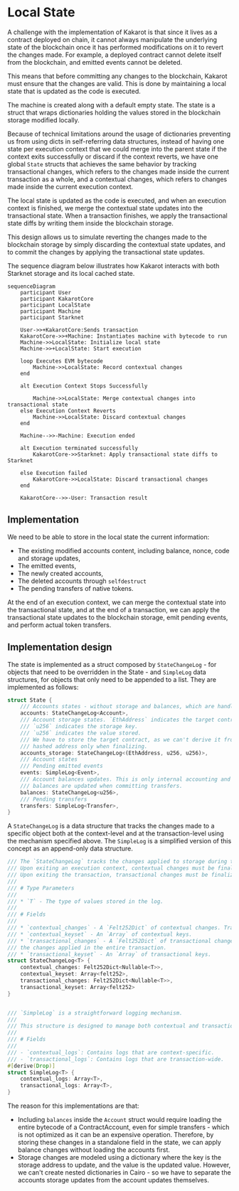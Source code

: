 # Local State

A challenge with the implementation of Kakarot is that since it lives as a
contract deployed on chain, it cannot always manipulate the underlying state of
the blockchain once it has performed modifications on it to revert the changes
made. For example, a deployed contract cannot delete itself from the blockchain,
and emitted events cannot be deleted.

This means that before committing any changes to the blockchain, Kakarot must
ensure that the changes are valid. This is done by maintaining a local state
that is updated as the code is executed.

The machine is created along with a default empty state. The state is a struct
that wraps dictionaries holding the values stored in the blockchain storage
modified locally.

Because of technical limitations around the usage of dictionaries preventing us
from using dicts in self-referring data structures, instead of having one state
per execution context that we could merge into the parent state if the context
exits successfully or discard if the context reverts, we have one global `State`
structs that achieves the same behavior by tracking transactional changes, which
refers to the changes made inside the current transaction as a whole, and a
contextual changes, which refers to changes made inside the current execution
context.

The local state is updated as the code is executed, and when an execution
context is finished, we merge the contextual state updates into the
transactional state. When a transaction finishes, we apply the transactional
state diffs by writing them inside the blockchain storage.

This design allows us to simulate reverting the changes made to the blockchain
storage by simply discarding the contextual state updates, and to commit the
changes by applying the transactional state updates.

The sequence diagram below illustrates how Kakarot interacts with both Starknet
storage and its local cached state.

```mermaid
sequenceDiagram
    participant User
    participant KakarotCore
    participant LocalState
    participant Machine
    participant Starknet

    User->>+KakarotCore:Sends transaction
    KakarotCore->>+Machine: Instantiates machine with bytecode to run
    Machine->>LocalState: Initialize local state
    Machine->>+LocalState: Start execution

    loop Executes EVM bytecode
        Machine->>LocalState: Record contextual changes
    end

    alt Execution Context Stops Successfully

        Machine->>LocalState: Merge contextual changes into transactional state
    else Execution Context Reverts
        Machine->>LocalState: Discard contextual changes
    end

    Machine-->>-Machine: Execution ended

    alt Execution terminated successfully
        KakarotCore->>Starknet: Apply transactional state diffs to Starknet

    else Execution failed
        KakarotCore->>LocalState: Discard transactional changes
    end

    KakarotCore-->>-User: Transaction result

```

## Implementation

We need to be able to store in the local state the current information:

- The existing modified accounts content, including balance, nonce, code and
  storage updates,
- The emitted events,
- The newly created accounts,
- The deleted accounts through `selfdestruct`
- The pending transfers of native tokens.

At the end of an execution context, we can merge the contextual state into the
transactional state, and at the end of a transaction, we can apply the
transactional state updates to the blockchain storage, emit pending events, and
perform actual token transfers.

## Implementation design

The state is implemented as a struct composed by `StateChangeLog` - for objects
that need to be overridden in the State - and `SimpleLog` data structures, for
objects that only need to be appended to a list. They are implemented as
follows:

```rust
struct State {
    /// Accounts states - without storage and balances, which are handled separately.
    accounts: StateChangeLog<Account>,
    /// Account storage states. `EthAddress` indicates the target contract,
    /// `u256` indicates the storage key.
    /// `u256` indicates the value stored.
    /// We have to store the target contract, as we can't derive it from the
    /// hashed address only when finalizing.
    accounts_storage: StateChangeLog<(EthAddress, u256, u256)>,
    /// Account states
    /// Pending emitted events
    events: SimpleLog<Event>,
    /// Account balances updates. This is only internal accounting and stored
    /// balances are updated when committing transfers.
    balances: StateChangeLog<u256>,
    /// Pending transfers
    transfers: SimpleLog<Transfer>,
}
```

A `StateChangeLog` is a data structure that tracks the changes made to a
specific object both at the context-level and at the transaction-level using the
mechanism specified above. The `SimpleLog` is a simplified version of this
concept as an append-only data structure.

```rust
/// The `StateChangeLog` tracks the changes applied to storage during the execution of a transaction.
/// Upon exiting an execution context, contextual changes must be finalized into transactional changes.
/// Upon exiting the transaction, transactional changes must be finalized into storage updates.
///
/// # Type Parameters
///
/// * `T` - The type of values stored in the log.
///
/// # Fields
///
/// * `contextual_changes` - A `Felt252Dict` of contextual changes. Tracks the changes applied inside a single execution context.
/// * `contextual_keyset` - An `Array` of contextual keys.
/// * `transactional_changes` - A `Felt252Dict` of transactional changes. Tracks
/// the changes applied in the entire transaction.
/// * `transactional_keyset` - An `Array` of transactional keys.
struct StateChangeLog<T> {
    contextual_changes: Felt252Dict<Nullable<T>>,
    contextual_keyset: Array<felt252>,
    transactional_changes: Felt252Dict<Nullable<T>>,
    transactional_keyset: Array<felt252>
}
```

```rust

/// `SimpleLog` is a straightforward logging mechanism.
///
/// This structure is designed to manage both contextual and transactional logs of a generic type `T`.
///
/// # Fields
///
/// - `contextual_logs`: Contains logs that are context-specific.
/// - `transactional_logs`: Contains logs that are transaction-wide.
#[derive(Drop)]
struct SimpleLog<T> {
    contextual_logs: Array<T>,
    transactional_logs: Array<T>,
}

```

The reason for this implementations are that:

- Including `balances` inside the `Account` struct would require loading the
  entire bytecode of a ContractAccount, even for simple transfers - which is not
  optimized as it can be an expensive operation. Therefore, by storing these
  changes in a standalone field in the state, we can apply balance changes
  without loading the accounts first.
- Storage changes are modeled using a dictionary where the key is the storage
  address to update, and the value is the updated value. However, we can't
  create nested dictionaries in Cairo - so we have to separate the accounts
  storage updates from the account updates themselves.
